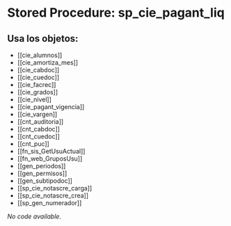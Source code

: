 # Stored Procedure: sp_cie_pagant_liq

## Usa los objetos:
- [[cie_alumnos]]
- [[cie_amortiza_mes]]
- [[cie_cabdoc]]
- [[cie_cuedoc]]
- [[cie_facrec]]
- [[cie_grados]]
- [[cie_nivel]]
- [[cie_pagant_vigencia]]
- [[cie_vargen]]
- [[cnt_auditoria]]
- [[cnt_cabdoc]]
- [[cnt_cuedoc]]
- [[cnt_puc]]
- [[fn_sis_GetUsuActual]]
- [[fn_web_GruposUsu]]
- [[gen_periodos]]
- [[gen_permisos]]
- [[gen_subtipodoc]]
- [[sp_cie_notascre_carga]]
- [[sp_cie_notascre_crea]]
- [[sp_gen_numerador]]

*No code available.*
